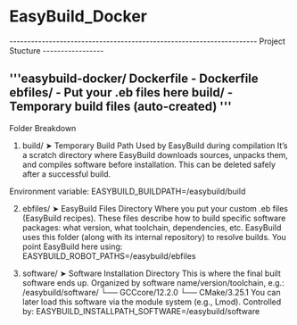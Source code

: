 # EasyBuild_Docker
--------------------------------------------------------------------- Project Stucture -----------------

'''easybuild-docker/
   Dockerfile           - Dockerfile
   ebfiles/             - Put your .eb files here
   build/              - Temporary build files (auto-created)
'''
---------------------------------------------------------------------------------------------------------
Folder Breakdown
1. build/ ➤ Temporary Build Path
Used by EasyBuild during compilation
It’s a scratch directory where EasyBuild downloads sources, unpacks them, and compiles software before installation.
This can be deleted safely after a successful build.

Environment variable:
EASYBUILD_BUILDPATH=/easybuild/build


2. ebfiles/ ➤ EasyBuild Files Directory
Where you put your custom .eb files (EasyBuild recipes).
These files describe how to build specific software packages: what version, what toolchain, dependencies, etc.
EasyBuild uses this folder (along with its internal repository) to resolve builds.
You point EasyBuild here using:
EASYBUILD_ROBOT_PATHS=/easybuild/ebfiles

3. software/ ➤ Software Installation Directory
This is where the final built software ends up.
Organized by software name/version/toolchain, e.g.:
/easybuild/software/
  └── GCCcore/12.2.0
        └── CMake/3.25.1
You can later load this software via the module system (e.g., Lmod).
Controlled by:
EASYBUILD_INSTALLPATH_SOFTWARE=/easybuild/software
